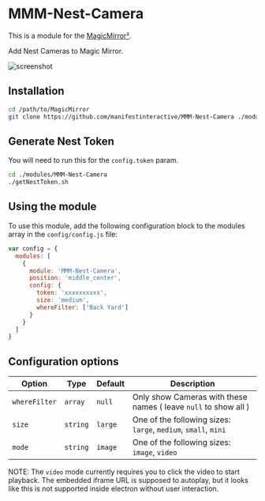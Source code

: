 # MMM-Nest-Camera

This is a module for the [MagicMirror²](https://github.com/MichMich/MagicMirror/).

Add Nest Cameras to Magic Mirror.

![screenshot](https://peter.build/magic-mirror/mmm-nest-camera.png?v=1.0.0)

## Installation

```bash
cd /path/to/MagicMirror
git clone https://github.com/manifestinteractive/MMM-Nest-Camera ./modules/MMM-Nest-Camera
```

## Generate Nest Token

You will need to run this for the `config.token` param.

```bash
cd ./modules/MMM-Nest-Camera
./getNestToken.sh
```

## Using the module

To use this module, add the following configuration block to the modules array in the `config/config.js` file:

```js
var config = {
  modules: [
    {
      module: 'MMM-Nest-Camera',
      position: 'middle_center',
      config: {
        token: 'xxxxxxxxxx',
        size: 'medium',
        whereFilter: ['Back Yard']
      }
    }
  ]
}
```

## Configuration options

Option        | Type     | Default | Description
--------------|----------|---------|--------------------------------------------------------------
`whereFilter` | `array`  | `null`  | Only show Cameras with these names ( leave `null` to show all )
`size`        | `string` | `large` | One of the following sizes: `large`, `medium`, `small`, `mini`
`mode`        | `string` | `image` | One of the following sizes: `image`, `video`

NOTE:  The `video` mode currently requires you to click the video to start playback.  The embedded iframe URL is supposed to autoplay, but it looks like this is not supported inside electron without user interaction.
